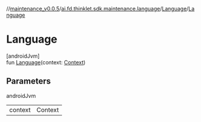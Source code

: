 //[maintenance_v0.0.5](../../../index.md)/[ai.fd.thinklet.sdk.maintenance.language](../index.md)/[Language](index.md)/[Language](-language.md)

# Language

[androidJvm]\
fun [Language](-language.md)(context: [Context](https://developer.android.com/reference/kotlin/android/content/Context.html))

## Parameters

androidJvm

| | |
|---|---|
| context | Context |
